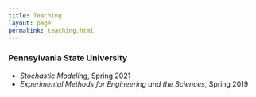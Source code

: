```yaml
---
title: Teaching
layout: page
permalink: teaching.html
---
```


### Pennsylvania State University

- *Stochastic Modeling*, Spring 2021
- *Experimental Methods for Engineering and the Sciences*, Spring 2019